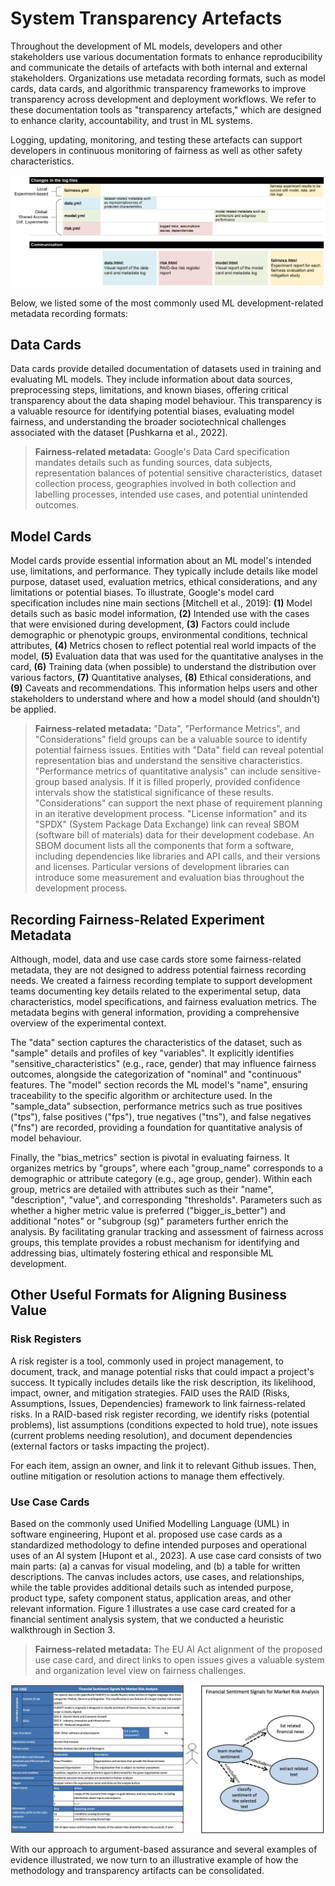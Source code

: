 # System Transparency Artefacts

Throughout the development of ML models, developers and other stakeholders use various documentation formats to enhance reproducibility and communicate the details of artefacts with both internal and external stakeholders. Organizations use metadata recording formats, such as model cards, data cards, and algorithmic transparency frameworks to improve transparency across development and deployment workflows. We refer to these documentation tools as "transparency artefacts," which are designed to enhance clarity, accountability, and trust in ML systems.

Logging, updating, monitoring, and testing these artefacts can support developers in continuous monitoring of fairness as well as other safety characteristics. 

![Metadata flow diagram](../media/metadataflow.png)

Below, we listed some of the most commonly used ML development-related metadata recording formats:

## Data Cards

Data cards provide detailed documentation of datasets used in training and evaluating ML models. They include information about data sources, preprocessing steps, limitations, and known biases, offering critical transparency about the data shaping model behaviour. This transparency is a valuable resource for identifying potential biases, evaluating model fairness, and understanding the broader sociotechnical challenges associated with the dataset [Pushkarna et al., 2022].

> **Fairness-related metadata:** Google's Data Card specification mandates details such as funding sources, data subjects, representation balances of potential sensitive characteristics, dataset collection process, geographies involved in both collection and labelling processes, intended use cases, and potential unintended outcomes.

## Model Cards

Model cards provide essential information about an ML model's intended use, limitations, and performance. They typically include details like model purpose, dataset used, evaluation metrics, ethical considerations, and any limitations or potential biases. To illustrate, Google's model card specification includes nine main sections [Mitchell et al., 2019]: **(1)** Model details such as basic model information, **(2)** Intended use with the cases that were envisioned during development, **(3)** Factors could include demographic or phenotypic groups, environmental conditions, technical attributes, **(4)** Metrics chosen to reflect potential real world impacts of the model, **(5)** Evaluation data that was used for the quantitative analyses in the card, **(6)** Training data (when possible) to understand the distribution over various factors, **(7)** Quantitative analyses, **(8)** Ethical considerations, and **(9)** Caveats and recommendations. This information helps users and other stakeholders to understand where and how a model should (and shouldn't) be applied.

> **Fairness-related metadata:** "Data", "Performance Metrics", and "Considerations" field groups can be a valuable source to identify potential fairness issues. Entities with "Data" field can reveal potential representation bias and understand the sensitive characteristics. "Performance metrics of quantitative analysis" can include sensitive-group based analysis. If it is filled properly, provided confidence intervals show the statistical significance of these results. "Considerations" can support the next phase of requirement planning in an iterative development process. "License information" and its "SPDX" (System Package Data Exchange) link can reveal SBOM (software bill of materials) data for their development codebase. An SBOM document lists all the components that form a software, including dependencies like libraries and API calls, and their versions and licenses. Particular versions of development libraries can introduce some measurement and evaluation bias throughout the development process.

## Recording Fairness-Related Experiment Metadata

Although, model, data and use case cards store some fairness-related metadata, they are not designed to address potential fairness recording needs. We created a fairness recording template to support development teams documenting key details related to the experimental setup, data characteristics, model specifications, and fairness evaluation metrics. The metadata begins with general information, providing a comprehensive overview of the experimental context.

The "data" section captures the characteristics of the dataset, such as "sample" details and profiles of key "variables". It explicitly identifies "sensitive_characteristics" (e.g., race, gender) that may influence fairness outcomes, alongside the categorization of "nominal" and "continuous" features. The "model" section records the ML model's "name", ensuring traceability to the specific algorithm or architecture used. In the "sample_data" subsection, performance metrics such as true positives ("tps"), false positives ("fps"), true negatives ("tns"), and false negatives ("fns") are recorded, providing a foundation for quantitative analysis of model behaviour.

Finally, the "bias_metrics" section is pivotal in evaluating fairness. It organizes metrics by "groups", where each "group_name" corresponds to a demographic or attribute category (e.g., age group, gender). Within each group, metrics are detailed with attributes such as their "name", "description", "value", and corresponding "thresholds". Parameters such as whether a higher metric value is preferred ("bigger_is_better") and additional "notes" or "subgroup (sg)" parameters further enrich the analysis. By facilitating granular tracking and assessment of fairness across groups, this template provides a robust mechanism for identifying and addressing bias, ultimately fostering ethical and responsible ML development.

## Other Useful Formats for Aligning Business Value

### Risk Registers

A risk register is a tool, commonly used in project management, to document, track, and manage potential risks that could impact a project's success. It typically includes details like the risk description, its likelihood, impact, owner, and mitigation strategies. FAID uses the RAID (Risks, Assumptions, Issues, Dependencies) framework to link fairness-related risks. In a RAID-based risk register recording, we identify risks (potential problems), list assumptions (conditions expected to hold true), note issues (current problems needing resolution), and document dependencies (external factors or tasks impacting the project). 

For each item, assign an owner, and link it to relevant Github issues. Then, outline mitigation or resolution actions to manage them effectively.


### Use Case Cards

Based on the commonly used Unified Modelling Language (UML) in software engineering, Hupont et al. proposed use case cards as a standardized methodology to define intended purposes and operational uses of an AI system [Hupont et al., 2023]. A use case card consists of two main parts: (a) a canvas for visual modeling, and (b) a table for written descriptions. The canvas includes actors, use cases, and relationships, while the table provides additional details such as intended purpose, product type, safety component status, application areas, and other relevant information. Figure 1 illustrates a use case card created for a financial sentiment analysis system, that we conducted a heuristic walkthrough in Section 3.

> **Fairness-related metadata:** The EU AI Act alignment of the proposed use case card, and direct links to open issues gives a valuable system and organization level view on fairness challenges.

![A simplified example use case card for a financial sentiment analysis system. The template is obtained from Hupont et al., 2023.](../media/use-case-card.png)

With our approach to argument-based assurance and several examples of evidence illustrated, we now turn to an illustrative example of how the methodology and transparency artifacts can be consolidated.